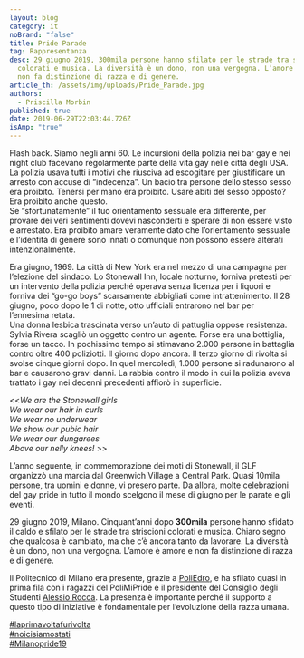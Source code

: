 ```yaml
---
layout: blog
category: it
noBrand: "false"
title: Pride Parade
tag: Rappresentanza
desc: 29 giugno 2019, 300mila persone hanno sfilato per le strade tra striscioni
  colorati e musica. La diversità è un dono, non una vergogna. L’amore è amore e
  non fa distinzione di razza e di genere.
article_th: /assets/img/uploads/Pride_Parade.jpg
authors:
  - Priscilla Morbin
published: true
date: 2019-06-29T22:03:44.726Z
isAmp: "true"
---
```


Flash back. Siamo negli anni 60. Le incursioni della polizia nei bar gay e nei night club facevano regolarmente parte della vita gay nelle città degli USA. La polizia usava tutti i motivi che riusciva ad escogitare per giustificare un arresto con accuse di “indecenza”. Un bacio tra persone dello stesso sesso era proibito. Tenersi per mano era proibito. Usare abiti del sesso opposto? Era proibito anche questo.  
Se “sfortunatamente” il tuo orientamento sessuale era differente, per provare dei veri sentimenti dovevi nasconderti e sperare di non essere visto e arrestato. Era proibito amare veramente dato che l’orientamento sessuale e l’identità di genere sono innati o comunque non possono essere alterati intenzionalmente.

Era giugno, 1969. La città di New York era nel mezzo di una campagna per l’elezione del sindaco. Lo Stonewall Inn, locale notturno, forniva pretesti per un intervento della polizia perché operava senza licenza per i liquori e forniva dei “go-go boys” scarsamente abbigliati come intrattenimento. Il 28 giugno, poco dopo le 1 di notte, otto ufficiali entrarono nel bar per l’ennesima retata.  
Una donna lesbica trascinata verso un’auto di pattuglia oppose resistenza. Sylvia Rivera scagliò un oggetto contro un agente. Forse era una bottiglia, forse un tacco. In pochissimo tempo si stimavano 2.000 persone in battaglia contro oltre 400 poliziotti. Il giorno dopo ancora. Il terzo giorno di rivolta si svolse cinque giorni dopo. In quel mercoledì, 1.000 persone si radunarono al bar e causarono gravi danni. La rabbia contro il modo in cui la polizia aveva trattato i gay nei decenni precedenti affiorò in superficie.

<<_We are the Stonewall girls_  
_We wear our hair in curls_  
_We wear no underwear_  
_We show our pubic hair_  
_We wear our dungarees_  
_Above our nelly knees!_  >>

L’anno seguente, in commemorazione dei moti di Stonewall, il GLF organizzò una marcia dal Greenwich Village a Central Park. Quasi 10mila persone, tra uomini e donne, vi presero parte. Da allora, molte celebrazioni del gay pride in tutto il mondo scelgono il mese di giugno per le parate e gli eventi.

29 giugno 2019, Milano. Cinquant’anni dopo  **300mila**  persone hanno sfidato il caldo e sfilato per le strade tra striscioni colorati e musica. Chiaro segno che qualcosa è cambiato, ma che c’è ancora tanto da lavorare. La diversità è un dono, non una vergogna. L’amore è amore e non fa distinzione di razza e di genere.

Il Politecnico di Milano era presente, grazie a [PoliEdro](https://www.facebook.com/poliedro.polimi/?__tn__=KH-R&eid=ARDA_9w-jp-YdwMc-3oIrLXxwIaeYVln0CssmRJ0k0UXerVTBobacpg7FB73GhgVZPrt-l7XmzVu6HmN&fref=mentions&__xts__%5B0%5D=68.ARAfxP6-TDIYmBNvtJSP_vGFgP8PflY3GaCydPUT1brxlAk07wrogB8akTer7pUAYxxM67AAMpToljhWP3xA17JbQHyuZz40owMrWPG2p101bVorutIVHxdzZ4dDXNssYFnSK3hubL6jm9EANZ2Hr0-Z36BF0maD25FSiKmrwqGJdmUmeN6Y6kl9SbeLkD-0FOprR0_U4FKxcRd0pBWSMJ1AreLvYoCJIK2kClk0C-Q8Q9AFa8A5Lkf6CJG-WuE_KRv9FRT61h0a6OnmX4HFSMn8up3vdqr8JJ9O3caqkFgnlhSdT1c7UUizKmffcGszF-vi4WIkmqe-YCmYzwJO), e ha sfilato quasi in prima fila con i ragazzi del PoliMiPride e il presidente del Consiglio degli Studenti [Alessio Rocca](https://www.facebook.com/alessio.rocca.12?__tn__=KH-R&eid=ARDAGB54OrV2U5gnfD8Ye9r94DXzHf5lqmnZbIm5tJU-UYX1kkoFC0bKg4_OzYI3rMZWhqyp_6zZtkPS&fref=mentions&__xts__%5B0%5D=68.ARAfxP6-TDIYmBNvtJSP_vGFgP8PflY3GaCydPUT1brxlAk07wrogB8akTer7pUAYxxM67AAMpToljhWP3xA17JbQHyuZz40owMrWPG2p101bVorutIVHxdzZ4dDXNssYFnSK3hubL6jm9EANZ2Hr0-Z36BF0maD25FSiKmrwqGJdmUmeN6Y6kl9SbeLkD-0FOprR0_U4FKxcRd0pBWSMJ1AreLvYoCJIK2kClk0C-Q8Q9AFa8A5Lkf6CJG-WuE_KRv9FRT61h0a6OnmX4HFSMn8up3vdqr8JJ9O3caqkFgnlhSdT1c7UUizKmffcGszF-vi4WIkmqe-YCmYzwJO "Alessio Rocca"). La presenza è importante perché il supporto a questo tipo di iniziative è fondamentale per l’evoluzione della razza umana.

[#laprimavoltafurivolta](https://www.facebook.com/hashtag/laprimavoltafurivolta?source=feed_text&epa=HASHTAG&__xts__%5B0%5D=68.ARAfxP6-TDIYmBNvtJSP_vGFgP8PflY3GaCydPUT1brxlAk07wrogB8akTer7pUAYxxM67AAMpToljhWP3xA17JbQHyuZz40owMrWPG2p101bVorutIVHxdzZ4dDXNssYFnSK3hubL6jm9EANZ2Hr0-Z36BF0maD25FSiKmrwqGJdmUmeN6Y6kl9SbeLkD-0FOprR0_U4FKxcRd0pBWSMJ1AreLvYoCJIK2kClk0C-Q8Q9AFa8A5Lkf6CJG-WuE_KRv9FRT61h0a6OnmX4HFSMn8up3vdqr8JJ9O3caqkFgnlhSdT1c7UUizKmffcGszF-vi4WIkmqe-YCmYzwJO&__tn__=%2ANKH-R)  
[#noicisiamostati](https://www.facebook.com/hashtag/noicisiamostati?source=feed_text&epa=HASHTAG&__xts__%5B0%5D=68.ARAfxP6-TDIYmBNvtJSP_vGFgP8PflY3GaCydPUT1brxlAk07wrogB8akTer7pUAYxxM67AAMpToljhWP3xA17JbQHyuZz40owMrWPG2p101bVorutIVHxdzZ4dDXNssYFnSK3hubL6jm9EANZ2Hr0-Z36BF0maD25FSiKmrwqGJdmUmeN6Y6kl9SbeLkD-0FOprR0_U4FKxcRd0pBWSMJ1AreLvYoCJIK2kClk0C-Q8Q9AFa8A5Lkf6CJG-WuE_KRv9FRT61h0a6OnmX4HFSMn8up3vdqr8JJ9O3caqkFgnlhSdT1c7UUizKmffcGszF-vi4WIkmqe-YCmYzwJO&__tn__=%2ANKH-R)  
[#Milanopride19](https://www.facebook.com/hashtag/gaypride?source=feed_text&epa=HASHTAG&__xts__%5B0%5D=68.ARAfxP6-TDIYmBNvtJSP_vGFgP8PflY3GaCydPUT1brxlAk07wrogB8akTer7pUAYxxM67AAMpToljhWP3xA17JbQHyuZz40owMrWPG2p101bVorutIVHxdzZ4dDXNssYFnSK3hubL6jm9EANZ2Hr0-Z36BF0maD25FSiKmrwqGJdmUmeN6Y6kl9SbeLkD-0FOprR0_U4FKxcRd0pBWSMJ1AreLvYoCJIK2kClk0C-Q8Q9AFa8A5Lkf6CJG-WuE_KRv9FRT61h0a6OnmX4HFSMn8up3vdqr8JJ9O3caqkFgnlhSdT1c7UUizKmffcGszF-vi4WIkmqe-YCmYzwJO&__tn__=%2ANKH-R)
